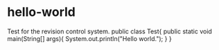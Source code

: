 # hello-world
Test for the revision control system.
public class Test{
  public static void main(String[] args){
    System.out.println("Hello world.");
    }
   }

